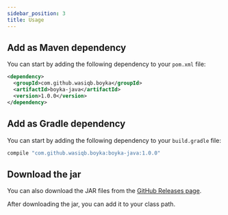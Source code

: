 ```yaml
---
sidebar_position: 3
title: Usage
---
```


## Add as Maven dependency

You can start by adding the following dependency to your `pom.xml` file:

```xml title=pom.xml
<dependency>
  <groupId>com.github.wasiqb.boyka</groupId>
  <artifactId>boyka-java</artifactId>
  <version>1.0.0</version>
</dependency>
```

## Add as Gradle dependency

You can start by adding the following dependency to your `build.gradle` file:

```groovy title=build.gradle
compile "com.github.wasiqb.boyka:boyka-java:1.0.0"
```

## Download the jar

You can also download the JAR files from the [GitHub Releases page][release].

After downloading the jar, you can add it to your class path.

[release]: https://github.com/WasiqBhamla/boyka-java/releases/latest
